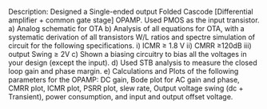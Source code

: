 Description: Designed a Single-ended output Folded Cascode [Differential amplifier + common gate stage] OPAMP. Used PMOS as the input transistor.
a)	Analog schematic for OTA
b)	Analysis of all equations for OTA, with a systematic derivation of all transistors W/L ratios and spectre simulation of circuit for the following specifications.
i)	ICMR ≥ 1.8 V
ii)	CMRR ≥120dB
iii)	output Swing ≥ 2V
c)	Shown a biasing circuitry to bias all the voltages in your design (except the input).
d)	Used STB analysis to measure the closed loop gain and phase margin.
e)	Calculations and Plots of the following parameters for the OPAMP: DC gain, Bode plot for AC gain and phase, CMRR plot, ICMR plot, PSRR plot, slew rate, Output voltage swing (dc + Transient), power consumption, and input and output offset voltage.
